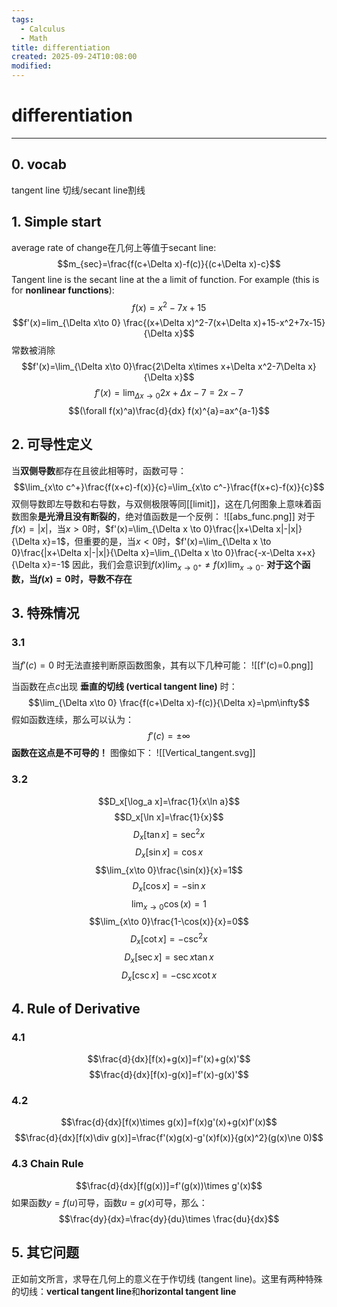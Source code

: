 ```yaml
---
tags:
  - Calculus
  - Math
title: differentiation
created: 2025-09-24T10:08:00
modified:
---
```

# differentiation

---

## 0. vocab
tangent line 切线/secant line割线
## 1. Simple start
average rate of change在几何上等值于secant line:
$$m_{sec}=\frac{f(c+\Delta x)-f(c)}{(c+\Delta x)-c}$$
Tangent line is the secant line at the a limit of function. For example (this is for **nonlinear functions**):
$$f(x)=x^2-7x+15$$
$$f'(x)=lim_{\Delta x\to 0} \frac{(x+\Delta x)^2-7(x+\Delta x)+15-x^2+7x-15}{\Delta x}$$
常数被消除
$$f'(x)=\lim_{\Delta x\to 0}\frac{2\Delta x\times x+\Delta x^2-7\Delta x}{\Delta x}$$
$$f'(x)=\lim_{\Delta x \to 0}2x+\Delta x-7=2x-7$$
$$(\forall f(x)^a)\frac{d}{dx} f(x)^{a}=ax^{a-1}$$
## 2. 可导性定义
当**双侧导数**都存在且彼此相等时，函数可导：
$$\lim_{x\to c^+}\frac{f(x+c)-f(x)}{c}=\lim_{x\to c^-}\frac{f(x+c)-f(x)}{c}$$
双侧导数即左导数和右导数，与双侧极限等同[[limit]]，这在几何图象上意味着函数图象**是光滑且没有断裂的**，绝对值函数是一个反例：
![[abs_func.png]]
对于$f(x)=|x|$，当$x>0$时，$f'(x)=\lim_{\Delta x \to 0}\frac{|x+\Delta x|-|x|}{\Delta x}=1$，但重要的是，当$x<0$时，$f'(x)=\lim_{\Delta x \to 0}\frac{|x+\Delta x|-|x|}{\Delta x}=\lim_{\Delta x \to 0}\frac{-x-\Delta x+x}{\Delta x}=-1$
因此，我们会意识到$f(x)\lim_{x\to 0^+}\neq f(x)\lim_{x\to 0^-}$
**对于这个函数，当$f(x)=0$时，导数不存在**

## 3. 特殊情况
### 3.1
当$f'(c)=0$ 时无法直接判断原函数图象，其有以下几种可能：
![[f'(c)=0.png]]

当函数在点$c$出现 **垂直的切线 (vertical tangent line)** 时：
$$\lim_{\Delta x\to 0} \frac{f(c+\Delta x)-f(c)}{\Delta x}=\pm\infty$$
假如函数连续，那么可以认为：
$$f'(c)=\pm\infty$$
**函数在这点是不可导的！**
图像如下：
![[Vertical_tangent.svg]]
### 3.2
$$D_x[\log_a x]=\frac{1}{x\ln a}$$
$$D_x[\ln x]=\frac{1}{x}$$
$$D_x[\tan x]=\sec^2 x$$
$$D_x[\sin x]=\cos x$$
$$\lim_{x\to 0}\frac{\sin(x)}{x}=1$$
$$D_x[\cos x]=-\sin x$$
$$\lim_{x\to 0}\cos(x)=1$$
$$\lim_{x\to 0}\frac{1-\cos(x)}{x}=0$$
$$D_x[\cot x]=-\csc^2 x$$
$$D_x[\sec x]=\sec x\tan x$$
$$D_x[\csc x]=-\csc x\cot x$$

## 4. Rule of Derivative
### 4.1
$$\frac{d}{dx}[f(x)+g(x)]=f'(x)+g(x)'$$
$$\frac{d}{dx}[f(x)-g(x)]=f'(x)-g(x)'$$
### 4.2
$$\frac{d}{dx}[f(x)\times g(x)]=f(x)g'(x)+g(x)f'(x)$$
$$\frac{d}{dx}[f(x)\div g(x)]=\frac{f'(x)g(x)-g'(x)f(x)}{g(x)^2}(g(x)\ne 0)$$
### 4.3 Chain Rule
$$\frac{d}{dx}[f(g(x))]=f'(g(x))\times g'(x)$$
如果函数$y=f(u)$可导，函数$u=g(x)$可导，那么：
$$\frac{dy}{dx}=\frac{dy}{du}\times \frac{du}{dx}$$
## 5. 其它问题
正如前文所言，求导在几何上的意义在于作切线 (tangent line)。这里有两种特殊的切线：**vertical tangent line**和**horizontal tangent line**